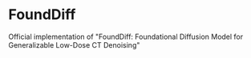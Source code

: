 # FoundDiff
Official implementation of "FoundDiff: Foundational Diffusion Model for Generalizable Low-Dose CT Denoising"
